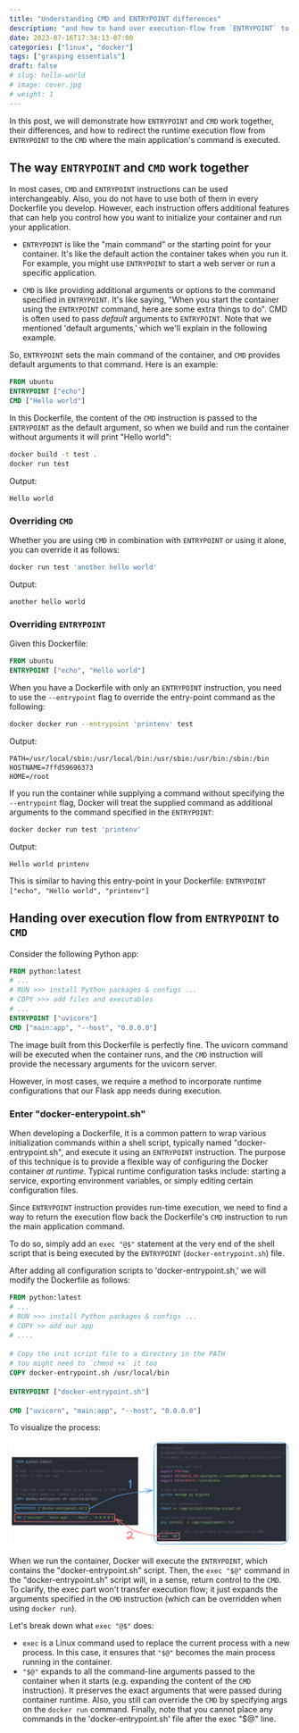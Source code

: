 ```yaml
---
title: "Understanding CMD and ENTRYPOINT differences" 
description: "and how to hand over execution-flow from `ENTRYPOINT` to `CMD` like a boss"
date: 2023-07-16T17:34:13-07:00
categories: ["linux", "docker"]
tags: ["grasping essentials"]
draft: false
# slug: hello-world
# image: cover.jpg
# weight: 1
---
```


In this post, we will demonstrate how `ENTRYPOINT` and `CMD` work together, their differences, and how to redirect the runtime execution flow from `ENTRYPOINT` to the `CMD` where the main application's command is executed.

## The way `ENTRYPOINT` and `CMD` work together

In most cases, `CMD` and `ENTRYPOINT` instructions can be used interchangeably. Also, you do not have to use both of them in every Dockerfile you develop. However, each instruction offers additional features that can help you control how you want to initialize your container and run your application.


- `ENTRYPOINT` is like the "main command" or the starting point for your container. It's like the default action the container takes when you run it. For example, you might use `ENTRYPOINT` to start a web server or run a specific application.

- `CMD` is like providing additional arguments or options to the command specified in `ENTRYPOINT`. It's like saying, "When you start the container using the `ENTRYPOINT` command, here are some extra things to do". CMD is often used to pass *default* arguments to `ENTRYPOINT`. Note that we mentioned 'default arguments,' which we'll explain in the following example.

So, `ENTRYPOINT` sets the main command of the container, and `CMD` provides default arguments to that command. Here is an example: 

```dockerfile
FROM ubuntu
ENTRYPOINT ["echo"]
CMD ["Hello world"]
```

In this Dockerfile, the content of the `CMD` instruction is passed to the `ENTRYPOINT` as the default argument, so when we build and run the container without arguments it will print "Hello world":

```sh
docker build -t test .
docker run test
```

Output:
```test
Hello world
```
### Overriding `CMD`

Whether you are using `CMD` in combination with `ENTRYPOINT` or using it alone, you can override it as follows:

```sh
docker run test 'another hello world'
```

Output:
```text
another hello world
```

### Overriding `ENTRYPOINT`

Given this Dockerfile:

```dockerfile
FROM ubuntu
ENTRYPOINT ["echo", "Hello world"]
```
When you have a Dockerfile with only an `ENTRYPOINT` instruction, you need to use the  `--entrypoint` flag to override the entry-point command as the following:

```sh
docker docker run --entrypoint 'printenv' test
```

Output:

```text
PATH=/usr/local/sbin:/usr/local/bin:/usr/sbin:/usr/bin:/sbin:/bin
HOSTNAME=7ffd59696373
HOME=/root
```

If you run the container while supplying a command without specifying the `--entrypoint` flag, Docker will treat the supplied command as additional arguments to the command specified in the `ENTRYPOINT`:

```sh
docker docker run test 'printenv'
```

Output:

```text
Hello world printenv
```

This is similar to having this entry-point in your Dockerfile: `ENTRYPOINT ["echo", "Hello world", "printenv"]`


## Handing over execution flow from `ENTRYPOINT` to `CMD`

Consider the following Python app:

```dockerfile
FROM python:latest
# ...
# RUN >>> install Python packages & configs ...
# COPY >>> add files and executables
# ...
ENTRYPOINT ["uvicorn"]
CMD ["main:app", "--host", "0.0.0.0"]
```

The image built from this Dockerfile is perfectly fine. The uvicorn command will be executed when the container runs, and the `CMD` instruction will provide the necessary arguments for the uvicorn server. 

However, in most cases, we require a method to incorporate runtime configurations that our Flask app needs during execution.

### Enter "docker-enterypoint.sh"

When developing a Dockerfile, it is a common pattern to wrap various initialization commands within a shell script, typically named "docker-entrypoint.sh", and execute it using an `ENTRYPOINT` instruction. The purpose of this technique is to provide a flexible way of configuring the Docker container *at runtime*. Typical runtime configuration tasks include: starting a service, exporting environment variables, or simply editing certain configuration files.

Since `ENTRYPOINT` instruction provides run-time execution, we need to find a way to return the execution flow back the Dockerfile's `CMD` instruction to run the main application command. 

To do so, simply add an `exec "@$"` statement at the very end of the shell script that is being executed by the `ENTRYPOINT` (`docker-entrypoint.sh`) file.

After adding all configuration scripts to 'docker-entrypoint.sh,' we will modify the Dockerfile as follows:

```dockerfile
FROM python:latest
# ...
# RUN >>> install Python packages & configs ...
# COPY >> add our app
# ....

# Copy the init script file to a directory in the PATH
# You might need to `chmod +x` it too
COPY docker-entrypoint.sh /usr/local/bin 

ENTRYPOINT ["docker-entrypoint.sh"]

CMD ["uvicorn", "main:app", "--host", "0.0.0.0"]
```

To visualize the process:

!["Dockerfile example"](visual1.png)

When we run the container, Docker will execute the `ENTRYPOINT`, which contains the "docker-entrypoint.sh" script. Then, the `exec "$@"` command in the "docker-entrypoint.sh" script will, in a sense, return control to the `CMD`. To clarify, the exec part won't transfer execution flow; it just expands the arguments specified in the `CMD` instruction (which can be overridden when using `docker run`).

Let's break down what `exec "@$"` does:

- `exec` is a Linux command used to replace the current process with a new process. In this case, it ensures that `"$@"` becomes the main process running in the container.
- `"$@"` expands to all the command-line arguments passed to the container when it starts (e.g. expanding the content of the `CMD` instruction). It preserves the exact arguments that were passed during container runtime. Also, you still can override the `CMD` by specifying args on the `docker run` command. Finally, note that you cannot place any commands in the 'docker-entrypoint.sh' file after the exec "$@" line.
